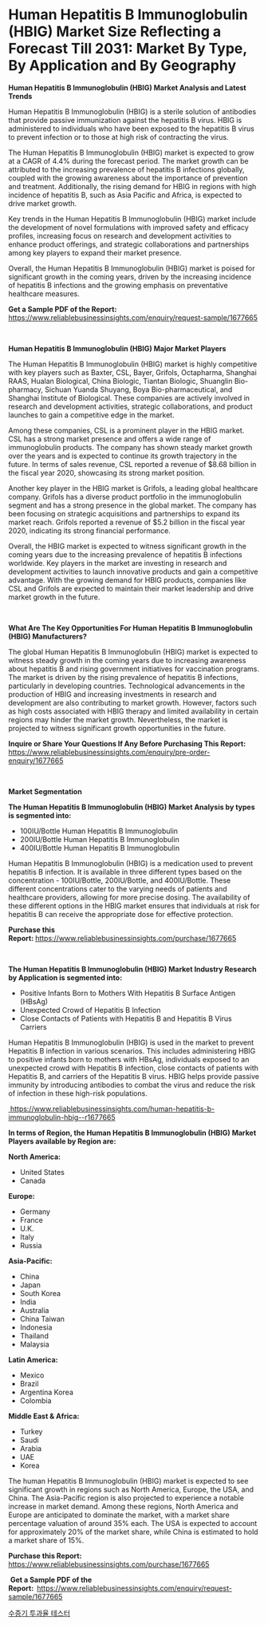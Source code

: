 <p><h1>Human Hepatitis B Immunoglobulin (HBIG) Market Size Reflecting a Forecast Till 2031: Market By Type, By Application and By Geography</h1></p><p><strong>Human Hepatitis B Immunoglobulin (HBIG) Market Analysis and Latest Trends</strong></p>
<p><p>Human Hepatitis B Immunoglobulin (HBIG) is a sterile solution of antibodies that provide passive immunization against the hepatitis B virus. HBIG is administered to individuals who have been exposed to the hepatitis B virus to prevent infection or to those at high risk of contracting the virus.</p><p>The Human Hepatitis B Immunoglobulin (HBIG) market is expected to grow at a CAGR of 4.4% during the forecast period. The market growth can be attributed to the increasing prevalence of hepatitis B infections globally, coupled with the growing awareness about the importance of prevention and treatment. Additionally, the rising demand for HBIG in regions with high incidence of hepatitis B, such as Asia Pacific and Africa, is expected to drive market growth.</p><p>Key trends in the Human Hepatitis B Immunoglobulin (HBIG) market include the development of novel formulations with improved safety and efficacy profiles, increasing focus on research and development activities to enhance product offerings, and strategic collaborations and partnerships among key players to expand their market presence.</p><p>Overall, the Human Hepatitis B Immunoglobulin (HBIG) market is poised for significant growth in the coming years, driven by the increasing incidence of hepatitis B infections and the growing emphasis on preventative healthcare measures.</p></p>
<p><strong>Get a Sample PDF of the Report:&nbsp;</strong> <a href="https://www.reliablebusinessinsights.com/enquiry/request-sample/1677665">https://www.reliablebusinessinsights.com/enquiry/request-sample/1677665</a></p>
<p>&nbsp;</p>
<p><strong>Human Hepatitis B Immunoglobulin (HBIG) Major Market Players</strong></p>
<p><p>The Human Hepatitis B Immunoglobulin (HBIG) market is highly competitive with key players such as Baxter, CSL, Bayer, Grifols, Octapharma, Shanghai RAAS, Hualan Biological, China Biologic, Tiantan Biologic, Shuanglin Bio-pharmacy, Sichuan Yuanda Shuyang, Boya Bio-pharmaceutical, and Shanghai Institute of Biological. These companies are actively involved in research and development activities, strategic collaborations, and product launches to gain a competitive edge in the market.</p><p>Among these companies, CSL is a prominent player in the HBIG market. CSL has a strong market presence and offers a wide range of immunoglobulin products. The company has shown steady market growth over the years and is expected to continue its growth trajectory in the future. In terms of sales revenue, CSL reported a revenue of $8.68 billion in the fiscal year 2020, showcasing its strong market position.</p><p>Another key player in the HBIG market is Grifols, a leading global healthcare company. Grifols has a diverse product portfolio in the immunoglobulin segment and has a strong presence in the global market. The company has been focusing on strategic acquisitions and partnerships to expand its market reach. Grifols reported a revenue of $5.2 billion in the fiscal year 2020, indicating its strong financial performance.</p><p>Overall, the HBIG market is expected to witness significant growth in the coming years due to the increasing prevalence of hepatitis B infections worldwide. Key players in the market are investing in research and development activities to launch innovative products and gain a competitive advantage. With the growing demand for HBIG products, companies like CSL and Grifols are expected to maintain their market leadership and drive market growth in the future.</p></p>
<p>&nbsp;</p>
<p><strong>What Are The Key Opportunities For Human Hepatitis B Immunoglobulin (HBIG) Manufacturers?</strong></p>
<p><p>The global Human Hepatitis B Immunoglobulin (HBIG) market is expected to witness steady growth in the coming years due to increasing awareness about hepatitis B and rising government initiatives for vaccination programs. The market is driven by the rising prevalence of hepatitis B infections, particularly in developing countries. Technological advancements in the production of HBIG and increasing investments in research and development are also contributing to market growth. However, factors such as high costs associated with HBIG therapy and limited availability in certain regions may hinder the market growth. Nevertheless, the market is projected to witness significant growth opportunities in the future.</p></p>
<p><strong>Inquire or Share Your Questions If Any Before Purchasing This Report:</strong> <a href="https://www.reliablebusinessinsights.com/enquiry/pre-order-enquiry/1677665">https://www.reliablebusinessinsights.com/enquiry/pre-order-enquiry/1677665</a></p>
<p>&nbsp;</p>
<p><strong>Market Segmentation</strong></p>
<p><strong>The Human Hepatitis B Immunoglobulin (HBIG) Market Analysis by types is segmented into:</strong></p>
<p><ul><li>100IU/Bottle Human Hepatitis B Immunoglobulin</li><li>200IU/Bottle Human Hepatitis B Immunoglobulin</li><li>400IU/Bottle Human Hepatitis B Immunoglobulin</li></ul></p>
<p><p>Human Hepatitis B Immunoglobulin (HBIG) is a medication used to prevent hepatitis B infection. It is available in three different types based on the concentration - 100IU/Bottle, 200IU/Bottle, and 400IU/Bottle. These different concentrations cater to the varying needs of patients and healthcare providers, allowing for more precise dosing. The availability of these different options in the HBIG market ensures that individuals at risk for hepatitis B can receive the appropriate dose for effective protection.</p></p>
<p><strong>Purchase this Report:&nbsp;</strong><a href="https://www.reliablebusinessinsights.com/purchase/1677665">https://www.reliablebusinessinsights.com/purchase/1677665</a></p>
<p>&nbsp;</p>
<p><strong>The Human Hepatitis B Immunoglobulin (HBIG) Market Industry Research by Application is segmented into:</strong></p>
<p><ul><li>Positive Infants Born to Mothers With Hepatitis B Surface Antigen (HBsAg)</li><li>Unexpected Crowd of Hepatitis B Infection</li><li>Close Contacts of Patients with Hepatitis B and Hepatitis B Virus Carriers</li></ul></p>
<p><p>Human Hepatitis B Immunoglobulin (HBIG) is used in the market to prevent Hepatitis B infection in various scenarios. This includes administering HBIG to positive infants born to mothers with HBsAg, individuals exposed to an unexpected crowd with Hepatitis B infection, close contacts of patients with Hepatitis B, and carriers of the Hepatitis B virus. HBIG helps provide passive immunity by introducing antibodies to combat the virus and reduce the risk of infection in these high-risk populations.</p></p>
<p><a href="https://www.reliablebusinessinsights.com/human-hepatitis-b-immunoglobulin-hbig--r1677665">&nbsp;https://www.reliablebusinessinsights.com/human-hepatitis-b-immunoglobulin-hbig--r1677665</a></p>
<p><strong>In terms of Region, the Human Hepatitis B Immunoglobulin (HBIG) Market Players available by Region are:</strong></p>
<p>
    <p> <strong> North America: </strong>
        <ul>
            <li>United States</li>
            <li>Canada</li>
        </ul>
        </p> 
    <p> <strong> Europe: </strong>
        <ul>
            <li>Germany</li>
            <li>France</li>
            <li>U.K.</li>
            <li>Italy</li>
            <li>Russia</li>
        </ul>
        </p> 
    <p> <strong> Asia-Pacific: </strong>
        <ul>
            <li>China</li>
            <li>Japan</li>
            <li>South Korea</li>
            <li>India</li>
            <li>Australia</li>
            <li>China Taiwan</li>
            <li>Indonesia</li>
            <li>Thailand</li>
            <li>Malaysia</li>
        </ul>
        </p> 
    <p> <strong> Latin America: </strong>
        <ul>
            <li>Mexico</li>
            <li>Brazil</li>
            <li>Argentina Korea</li>
            <li>Colombia</li>
        </ul>
        </p> 
    <p> <strong> Middle East & Africa: </strong>
        <ul>
            <li>Turkey</li>
            <li>Saudi</li>
            <li>Arabia</li>
            <li>UAE</li>
            <li>Korea</li>
        </ul>
    </p>
    </p>
<p><p>The human Hepatitis B Immunoglobulin (HBIG) market is expected to see significant growth in regions such as North America, Europe, the USA, and China. The Asia-Pacific region is also projected to experience a notable increase in market demand. Among these regions, North America and Europe are anticipated to dominate the market, with a market share percentage valuation of around 35% each. The USA is expected to account for approximately 20% of the market share, while China is estimated to hold a market share of 15%.</p></p>
<p><strong>Purchase this Report: </strong><a href="https://www.reliablebusinessinsights.com/purchase/1677665">https://www.reliablebusinessinsights.com/purchase/1677665</a></p>
<p>&nbsp;<strong>Get a Sample PDF of the Report:&nbsp;&nbsp;</strong><a href="https://www.reliablebusinessinsights.com/enquiry/request-sample/1677665">https://www.reliablebusinessinsights.com/enquiry/request-sample/1677665</a></p>
<p><strong></strong></p>
<p><p><a href="https://github.com/fatmarawatan39/Market-Research-Report-List-1/blob/main/4027591102278.md">수증기 투과율 테스터</a></p></p>